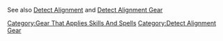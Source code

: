 See also [Detect Alignment](Detect_Alignment "wikilink") and [Detect
Alignment Gear](:Category:Detect_Alignment_Gear.md "wikilink")

[Category:Gear That Applies Skills And
Spells](Category:Gear_That_Applies_Skills_And_Spells "wikilink")
[Category:Detect Alignment
Gear](Category:Detect_Alignment_Gear "wikilink")
